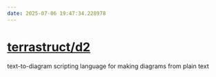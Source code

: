 ```yaml
---
date: 2025-07-06 19:47:34.228978
---
```


# [terrastruct/d2](https://github.com/terrastruct/d2)

text-to-diagram scripting language for making diagrams from plain text